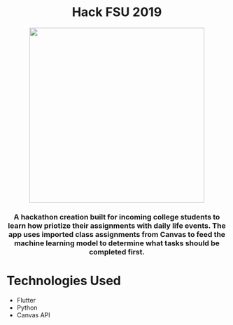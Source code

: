 <h1 align="center">Hack FSU 2019</h1>
<div align="center">
    <img src="https://www.darryl-brooks.com/static/media/hackfsu.5b179450.png" style="width:400px">
</div>
<h3 align="center"> A hackathon creation built for incoming college students to learn how priotize their assignments with daily life events. The app uses imported class assignments from Canvas to feed the machine learning model to determine what tasks should be completed first.
</h3>

# Technologies Used

- Flutter
- Python
- Canvas API
